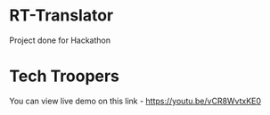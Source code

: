 # RT-Translator

Project done for Hackathon

# Tech Troopers

You can view live demo on this link - https://youtu.be/vCR8WvtxKE0

